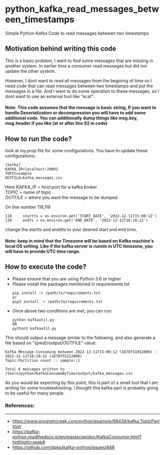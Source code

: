 # python_kafka_read_messages_between_timestamps
Simple Python Kafka Code to read messages between two timestamps

## Motivation behind writing this code  
This is a basic problem, I want to find some messages that are missing in another system. In earlier time a consumer read messages but did not update the other system.   
  
However, I dont want to read all messages from the begining of time so I need code that can read messages between two timestamps and put the messages in a file. And I want to do some operation to these messages, so I dont want to use an external tool like "kcat".  
  
#### Note: This code assumes that the message is basic string, If you want to handle Deserialization or decompression you will have to add some additional code. You can additionally dump things like msg.key, msg.header if you like (at or after line 92 in code)  
  
   
   
## How to run the code?  
look at my.prop file for some configurations. You have to update these configurations:
```
[kafka]
KAFKA_IP=localhost:29092
TOPIC=sample
OUTFILE=kafka_messages.csv
```
  
Here 
KAFKA_IP = host:port for a kafka broker  
TOPIC = name of topic  
OUTFILE = where you want the message to be dumped  
  
On line number 118,119
```
118     startts = os.environ.get('START_DATE', '2022-12-11T15:00:12')
119     endts = os.environ.get('END_DATE', '2022-12-11T16:10:12')
```
  
change the startts and enddts to your desired start and end time, 
#### Note: keep in mind that the Timezone will be based on Kafka machine's local OS setting. Like if the kafka server is runnin in UTC timezone, you will have to provide UTC time range.  
  
  
## How to execute the code?
* Please ensure that you are using Python 3.6 or higher
* Please install the packages mentioned in requirements.txt 
  ```
  pip install -r /path/to/requirements.txt
  or
  pip3 install -r /path/to/requirements.txt
  ```
* Once above two conditions are met, you can run:
  ```
  python kafkautil.py
  OR
  python3 kafkautil.py
  ```
This should output a message similar to the following, and also generate a file based on "{pwd}/output/OUTFILE" value:
```
Kafka Message Consuming between 2022-12-11T15:00:12 (1670751012000) : 2022-12-11T16:10:12 (1670755212000)
Topic:Partition count :: sample::1

Total 6 messages written to /tools/python/KafkaConsumeByTime/output/kafka_messages.csv
```

As you would be expecting by this point, this is part of a small tool that I am writing for some troubleshooting. I thought this kafka part is probably going to be useful for many people.
  
  
  
### References:  
------------------  
* https://www.programcreek.com/python/example/98439/kafka.TopicPartition  
* https://kafka-python.readthedocs.io/en/master/apidoc/KafkaConsumer.html?highlight=seek#
* https://github.com/dpkp/kafka-python/issues/648  
